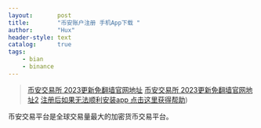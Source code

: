 ```yaml
---
layout:       post
title:        "币安账户注册 手机App下载 "
author:       "Hux"
header-style: text
catalog:      true
tags:
    - bian
    - binance
---
```


>  [币安交易所 2023更新免翻墙官网地址](https://accounts.bitechan.wiki/zh-CN/register?ref=188689088)
>  [币安交易所 2023更新免翻墙官网地址2](https://accounts.bitechan.cloud/zh-CN/register?ref=188689088)
>  [注册后如果无法顺利安装app 点击这里获得帮助]([binance-bian.com/帮助/))




<div>
 
    
    
币安交易平台是全球交易量最大的加密货币交易平台。
</div>
